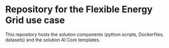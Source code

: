 # Repository for the Flexible Energy Grid use case 
This repository hosts the solution components (python scripts, Dockerfiles, datasets) and the solution AI Core templates.
